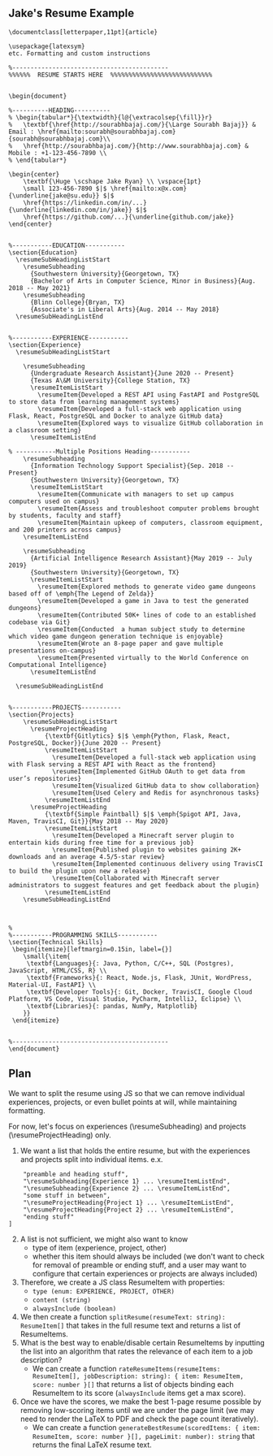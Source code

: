 ## Jake's Resume Example
```
\documentclass[letterpaper,11pt]{article}

\usepackage{latexsym}
etc. Formatting and custom instructions

%-------------------------------------------
%%%%%%  RESUME STARTS HERE  %%%%%%%%%%%%%%%%%%%%%%%%%%%%


\begin{document}

%----------HEADING----------
% \begin{tabular*}{\textwidth}{l@{\extracolsep{\fill}}r}
%   \textbf{\href{http://sourabhbajaj.com/}{\Large Sourabh Bajaj}} & Email : \href{mailto:sourabh@sourabhbajaj.com}{sourabh@sourabhbajaj.com}\\
%   \href{http://sourabhbajaj.com/}{http://www.sourabhbajaj.com} & Mobile : +1-123-456-7890 \\
% \end{tabular*}

\begin{center}
    \textbf{\Huge \scshape Jake Ryan} \\ \vspace{1pt}
    \small 123-456-7890 $|$ \href{mailto:x@x.com}{\underline{jake@su.edu}} $|$ 
    \href{https://linkedin.com/in/...}{\underline{linkedin.com/in/jake}} $|$
    \href{https://github.com/...}{\underline{github.com/jake}}
\end{center}


%-----------EDUCATION-----------
\section{Education}
  \resumeSubHeadingListStart
    \resumeSubheading
      {Southwestern University}{Georgetown, TX}
      {Bachelor of Arts in Computer Science, Minor in Business}{Aug. 2018 -- May 2021}
    \resumeSubheading
      {Blinn College}{Bryan, TX}
      {Associate's in Liberal Arts}{Aug. 2014 -- May 2018}
  \resumeSubHeadingListEnd


%-----------EXPERIENCE-----------
\section{Experience}
  \resumeSubHeadingListStart

    \resumeSubheading
      {Undergraduate Research Assistant}{June 2020 -- Present}
      {Texas A\&M University}{College Station, TX}
      \resumeItemListStart
        \resumeItem{Developed a REST API using FastAPI and PostgreSQL to store data from learning management systems}
        \resumeItem{Developed a full-stack web application using Flask, React, PostgreSQL and Docker to analyze GitHub data}
        \resumeItem{Explored ways to visualize GitHub collaboration in a classroom setting}
      \resumeItemListEnd
      
% -----------Multiple Positions Heading-----------
    \resumeSubheading
      {Information Technology Support Specialist}{Sep. 2018 -- Present}
      {Southwestern University}{Georgetown, TX}
      \resumeItemListStart
        \resumeItem{Communicate with managers to set up campus computers used on campus}
        \resumeItem{Assess and troubleshoot computer problems brought by students, faculty and staff}
        \resumeItem{Maintain upkeep of computers, classroom equipment, and 200 printers across campus}
    \resumeItemListEnd

    \resumeSubheading
      {Artificial Intelligence Research Assistant}{May 2019 -- July 2019}
      {Southwestern University}{Georgetown, TX}
      \resumeItemListStart
        \resumeItem{Explored methods to generate video game dungeons based off of \emph{The Legend of Zelda}}
        \resumeItem{Developed a game in Java to test the generated dungeons}
        \resumeItem{Contributed 50K+ lines of code to an established codebase via Git}
        \resumeItem{Conducted  a human subject study to determine which video game dungeon generation technique is enjoyable}
        \resumeItem{Wrote an 8-page paper and gave multiple presentations on-campus}
        \resumeItem{Presented virtually to the World Conference on Computational Intelligence}
      \resumeItemListEnd

  \resumeSubHeadingListEnd


%-----------PROJECTS-----------
\section{Projects}
    \resumeSubHeadingListStart
      \resumeProjectHeading
          {\textbf{Gitlytics} $|$ \emph{Python, Flask, React, PostgreSQL, Docker}}{June 2020 -- Present}
          \resumeItemListStart
            \resumeItem{Developed a full-stack web application using with Flask serving a REST API with React as the frontend}
            \resumeItem{Implemented GitHub OAuth to get data from user’s repositories}
            \resumeItem{Visualized GitHub data to show collaboration}
            \resumeItem{Used Celery and Redis for asynchronous tasks}
          \resumeItemListEnd
      \resumeProjectHeading
          {\textbf{Simple Paintball} $|$ \emph{Spigot API, Java, Maven, TravisCI, Git}}{May 2018 -- May 2020}
          \resumeItemListStart
            \resumeItem{Developed a Minecraft server plugin to entertain kids during free time for a previous job}
            \resumeItem{Published plugin to websites gaining 2K+ downloads and an average 4.5/5-star review}
            \resumeItem{Implemented continuous delivery using TravisCI to build the plugin upon new a release}
            \resumeItem{Collaborated with Minecraft server administrators to suggest features and get feedback about the plugin}
          \resumeItemListEnd
    \resumeSubHeadingListEnd



%
%-----------PROGRAMMING SKILLS-----------
\section{Technical Skills}
 \begin{itemize}[leftmargin=0.15in, label={}]
    \small{\item{
     \textbf{Languages}{: Java, Python, C/C++, SQL (Postgres), JavaScript, HTML/CSS, R} \\
     \textbf{Frameworks}{: React, Node.js, Flask, JUnit, WordPress, Material-UI, FastAPI} \\
     \textbf{Developer Tools}{: Git, Docker, TravisCI, Google Cloud Platform, VS Code, Visual Studio, PyCharm, IntelliJ, Eclipse} \\
     \textbf{Libraries}{: pandas, NumPy, Matplotlib}
    }}
 \end{itemize}


%-------------------------------------------
\end{document}
```

## Plan
We want to split the resume using JS so that we can remove individual experiences, projects, or even bullet points at will, while maintaining formatting.

For now, let's focus on experiences (\resumeSubheading) and projects (\resumeProjectHeading) only.

1. We want a list that holds the entire resume, but with the experiences and projects split into individual items.
e.x. 
```[
    "preamble and heading stuff",
    "\resumeSubheading{Experience 1} ... \resumeItemListEnd",
    "\resumeSubheading{Experience 2} ... \resumeItemListEnd",
    "some stuff in between",
    "\resumeProjectHeading{Project 1} ... \resumeItemListEnd",
    "\resumeProjectHeading{Project 2} ... \resumeItemListEnd",
    "ending stuff"
]
```
2. A list is not sufficient, we might also want to know
    - type of item (experience, project, other)
    - whether this item should always be included (we don't want to check for removal of preamble or ending stuff, and a user may want to configure that certain experiences or projects are always included)
3. Therefore, we create a JS class ResumeItem with properties:
    - `type (enum: EXPERIENCE, PROJECT, OTHER)`
    - `content (string)`
    - `alwaysInclude (boolean)`
4. We then create a function `splitResume(resumeText: string): ResumeItem[]` that takes in the full resume text and returns a list of ResumeItems.
5. What is the best way to enable/disable certain ResumeItems by inputting the list into an algorithm that rates the relevance of each item to a job description?
    - We can create a function `rateResumeItems(resumeItems: ResumeItem[], jobDescription: string): { item: ResumeItem, score: number }[]` that returns a list of objects binding each ResumeItem to its score (`alwaysInclude` items get a max score).
6. Once we have the scores, we make the best 1-page resume possible by removing low-scoring items until we are under the page limit (we may need to render the LaTeX to PDF and check the page count iteratively).
    - We can create a function `generateBestResume(scoredItems: { item: ResumeItem, score: number }[], pageLimit: number): string` that returns the final LaTeX resume text.